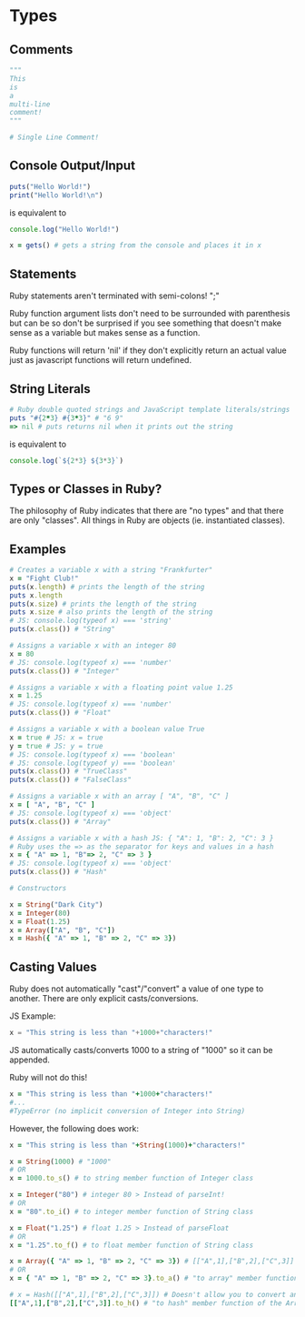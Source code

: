 # Types

## Comments
```python
"""
This
is
a
multi-line
comment!
"""

# Single Line Comment!
```

## Console Output/Input
```ruby
puts("Hello World!")
print("Hello World!\n")
```
is equivalent to
```javascript
console.log("Hello World!")
```

```ruby
x = gets() # gets a string from the console and places it in x
```

## Statements
Ruby statements aren't terminated with semi-colons! ";"

Ruby function argument lists don't need to be surrounded with parenthesis but can be
  so don't be surprised if you see something that doesn't make sense as a variable but makes
  sense as a function.

Ruby functions will return 'nil' if they don't explicitly return an actual value just as
javascript functions will return undefined.

## String Literals
```ruby
# Ruby double quoted strings and JavaScript template literals/strings
puts "#{2*3} #{3*3}" # "6 9"
=> nil # puts returns nil when it prints out the string
```
is equivalent to
```javascript
console.log(`${2*3} ${3*3}`)
```

## Types or Classes in Ruby?
The philosophy of Ruby indicates that there are "no types" and that there are only "classes".
All things in Ruby are objects (ie. instantiated classes).

## Examples
```ruby
# Creates a variable x with a string "Frankfurter"
x = "Fight Club!"
puts(x.length) # prints the length of the string
puts x.length
puts(x.size) # prints the length of the string
puts x.size # also prints the length of the string
# JS: console.log(typeof x) === 'string'
puts(x.class()) # "String"

# Assigns a variable x with an integer 80
x = 80
# JS: console.log(typeof x) === 'number'
puts(x.class()) # "Integer"

# Assigns a variable x with a floating point value 1.25
x = 1.25
# JS: console.log(typeof x) === 'number'
puts(x.class()) # "Float"

# Assigns a variable x with a boolean value True
x = true # JS: x = true
y = true # JS: y = true
# JS: console.log(typeof x) === 'boolean'
# JS: console.log(typeof y) === 'boolean'
puts(x.class()) # "TrueClass"
puts(x.class()) # "FalseClass"

# Assigns a variable x with an array [ "A", "B", "C" ]
x = [ "A", "B", "C" ]
# JS: console.log(typeof x) === 'object'
puts(x.class()) # "Array"

# Assigns a variable x with a hash JS: { "A": 1, "B": 2, "C": 3 }
# Ruby uses the => as the separator for keys and values in a hash
x = { "A" => 1, "B"=> 2, "C" => 3 }
# JS: console.log(typeof x) === 'object'
puts(x.class()) # "Hash"

# Constructors

x = String("Dark City")
x = Integer(80)
x = Float(1.25) 
x = Array(["A", "B", "C"])
x = Hash({ "A" => 1, "B" => 2, "C" => 3})
```

## Casting Values

Ruby does not automatically "cast"/"convert" a value of one
type to another.  There are only explicit casts/conversions.

JS Example:
```javascript
x = "This string is less than "+1000+"characters!"
```
JS automatically casts/converts 1000 to a string of "1000" so it can be
appended.

Ruby will not do this!
```ruby
x = "This string is less than "+1000+"characters!"
#...
#TypeError (no implicit conversion of Integer into String)
```

However, the following does work:
```ruby
x = "This string is less than "+String(1000)+"characters!"
```

```ruby
x = String(1000) # "1000"
# OR
x = 1000.to_s() # to string member function of Integer class

x = Integer("80") # integer 80 > Instead of parseInt!
# OR
x = "80".to_i() # to integer member function of String class

x = Float("1.25") # float 1.25 > Instead of parseFloat
# OR
x = "1.25".to_f() # to float member function of String class

x = Array({ "A" => 1, "B" => 2, "C" => 3}) # [["A",1],["B",2],["C",3]]
# OR
x = { "A" => 1, "B" => 2, "C" => 3}.to_a() # "to array" member function of Hash class

# x = Hash([["A",1],["B",2],["C",3]]) # Doesn't allow you to convert an array to a hash but..
[["A",1],["B",2],["C",3]].to_h() # "to hash" member function of the Array class
```
